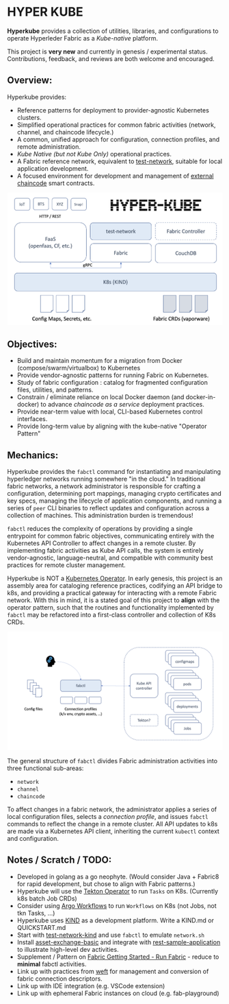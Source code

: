 # HYPER KUBE

**Hyperkube** provides a collection of utilities, libraries, and configurations to operate Hyperleder Fabric as a 
_Kube-native_ platform.

This project is **very new** and currently in genesis / experimental status.  Contributions, feedback, and reviews are 
both welcome and encouraged.

## Overview: 
Hyperkube provides: 

- Reference patterns for deployment to provider-agnostic Kubernetes clusters.
- Simplified operational practices for common fabric activities (network, channel, and chaincode lifecycle.)
- A common, unified approach for configuration, connection profiles, and remote administration.
- _Kube Native (but not Kube Only)_ operational practices.
- A Fabric reference network, equivalent to [test-network](url), suitable for local application development.
- A focused environment for development and management of [external chaincode](url) smart contracts. 

![hyper-kube](images/hyper-kube.png)

## Objectives:

- Build and maintain momentum for a migration from Docker (compose/swarm/virtualbox) to Kubernetes 
- Provide vendor-agnostic patterns for running Fabric on Kubernetes.
- Study of fabric configuration : catalog for fragmented configuration files, utilities, and patterns. 
- Constrain / eliminate reliance on local Docker daemon (and docker-in-docker) to advance _chaincode as a service_ 
  deployment practices.
- Provide near-term value with local, CLI-based Kubernetes control interfaces.
- Provide long-term value by aligning with the kube-native "Operator Pattern" 

## Mechanics: 

Hyperkube provides the `fabctl` command for instantiating and manipulating hyperledger networks running somewhere "in 
the cloud."  In traditional fabric networks, a network administrator is responsible for crafting a configuration, 
determining port mappings, managing crypto certificates and key specs, managing the lifecycle of application components,
and running a series of `peer` CLI binaries to reflect updates and configuration across a collection of machines.
This administration burden is tremendous!

`fabctl` reduces the complexity of operations by providing a single entrypoint for common fabric objectives, communicating 
entirely with the Kubernetes API Controller to affect changes in a remote cluster.  By implementing fabric 
activities as Kube API calls, the system is entirely vendor-agnostic, language-neutral, and compatible with community 
best practices for remote cluster management.

Hyperkube is NOT a [Kubernetes Operator](https://kubernetes.io/docs/concepts/extend-kubernetes/operator/).  In early 
genesis, this project is an assembly area for cataloging reference practices, codifying an API bridge to k8s, and 
providing a practical gateway for interacting with a remote Fabric network.  With this in mind, it is a stated goal 
of this project to **align** with the operator pattern, such that the routines and functionality implemented by `fabctl` 
may be refactored into a first-class controller and collection of K8s CRDs.

![fabctl.png](images/fabctl.png)

The general structure of `fabctl` divides Fabric administration activities into three functional sub-areas: 
- `network` 
- `channel`
- `chaincode`

To affect changes in a fabric network, the administrator applies a series of local configuration files, selects a 
_connection profile_, and issues `fabctl` commands to reflect the change in a remote cluster.  All API updates to k8s
are made via a Kubernetes API client, inheriting the current `kubectl` context and configuration.


## Notes / Scratch / TODO: 

- Developed in golang as a go neophyte.  (Would consider Java + Fabric8 for rapid development, but chose to align with Fabric patterns.)
- Hyperkube will use the [Tekton Operator](https://tekton.dev) to run `Tasks` on K8s.  (Currently k8s batch Job CRDs)
- Consider using [Argo Workflows](https://argoproj.github.io/workflows) to run `Workflows` on K8s (not Jobs, not tkn Tasks, ...)
- Hyperkube uses [KIND](https://kind.sigs.k8s.io) as a development platform.  Write a KIND.md or QUICKSTART.md 
- Start with [test-network-kind](https://github.com/hyperledger/fabric-samples/pull/471) and use `fabctl` to emulate `network.sh` 
- Install [asset-exchange-basic](link) and integrate with [rest-sample-application](link) to illustrate high-level dev activities.
- Supplement / Pattern on [Fabric Getting Started - Run Fabric](https://hyperledger-fabric.readthedocs.io/en/latest/test_network.html) - reduce to **minimal** fabctl activities. 
- Link up with practices from [weft](link) for management and conversion of fabric connection descriptors.
- Link up with IDE integration (e.g. VSCode extension)
- Link up with ephemeral Fabric instances on cloud (e.g. fab-playground)